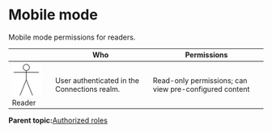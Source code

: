 # Mobile mode 

Mobile mode permissions for readers.

|   | Who   | Permissions  |
|---|---|---|
|![stick figure of a person](images/man.png)Reader   | User authenticated in the Connections realm.   | Read-only permissions; can view pre-configured content   |


**Parent topic:**[Authorized roles](../../connectors/icec/cec-inst-authorized-roles.md)

